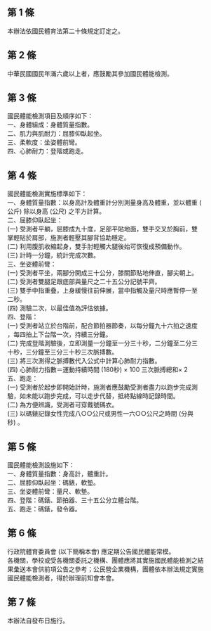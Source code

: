第 1 條
-------
本辦法依國民體育法第二十條規定訂定之。

第 2 條
-------
中華民國國民年滿六歲以上者，應鼓勵其參加國民體能檢測。

第 3 條
-------
國民體能檢測項目及順序如下：  
一、身體組成：身體質量指數。  
二、肌力與肌耐力：屈膝仰臥起坐。  
三、柔軟度：坐姿體前彎。  
四、心肺耐力：登階或跑走。

第 4 條
-------
國民體能檢測實施標準如下：  
一、身體質量指數：以身高計及體重計分別測量身高及體重，並以體重 (  
    公斤) 除以身高 (公尺) 之平方計算。  
二、屈膝仰臥起坐：  
 (一) 受測者平躺，屈膝成九十度，足部平貼地面，雙手交叉於胸前，雙  
      掌輕貼於肩部，施測者輕壓其腳背協助穩定。  
 (二) 利用腹肌收縮起身，雙手肘輕觸大腿後始可恢復成預備動作。  
 (三) 計時一分鐘，統計完成次數。  
三、坐姿體前彎：  
 (一) 受測者平坐，兩腳分開成三十公分，膝關節貼地伸直，腳尖朝上。  
 (二) 受測者雙腿足跟底部與量尺之二十五公分記號平齊。  
 (三) 雙手中指重疊，上身緩慢往前伸展，當中指觸及量尺時應暫停一至  
      二秒。  
 (四) 測驗二次，以最佳值為評估依據。  
四、登階：  
 (一) 受測者站立於台階前，配合節拍器節奏，以每分鐘九十六拍之速度  
      ，每四拍上下台階一次，持續三分鐘。  
 (二) 完成登階測驗後，立即測量一分鐘至一分三十秒，二分鐘至二分三  
      十秒，三分鐘至三分三十秒三次脈搏數。  
 (三) 將三次測得之脈搏數代入公式中計算心肺耐力指數。  
 (四) 心肺耐力指數＝運動持續時間 (180秒) × 100 三次脈搏總和× 2  
五、跑走：  
 (一) 受測者於起步即開始計時，施測者應鼓勵受測者盡力以跑步完成測  
      驗，如未能以跑步完成，可以走步代替，抵終點線時記錄時間。  
 (二) 為方便辨識，受測者可穿戴號碼衣。  
 (三) 以碼錶記錄女性完成八○○公尺或男性一六○○公尺之時間 (分與  
      秒) 。

第 5 條
-------
國民體能檢測設施如下：  
一、身體質量指數：身高計，體重計。  
二、屈膝仰臥起坐：碼錶，軟墊。  
三、坐姿體前彎：量尺、軟墊。  
四、登階：碼錶、節拍器、三十五公分立體台階。  
五、跑走：碼錶，發令器。

第 6 條
-------
行政院體育委員會 (以下簡稱本會) 應定期公告國民體能常模。  
各機關，學校或受各機關委託之機構、團體應將其實施國民體能檢測之結  
果彙送本會供前項公告之參考；公民營企業機構，團體依本辦法規定實施  
國民體能檢測者，得於辦理前知會本會。

第 7 條
-------
本辦法自發布日施行。

